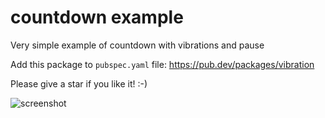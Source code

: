 # countdown example
Very simple example of countdown with vibrations and pause

Add this package to `pubspec.yaml` file: https://pub.dev/packages/vibration

Please give a star if you like it! :-)


![screenshot](https://github.com/qqgg231/countdown-example-vibration-pause/blob/master/Screenshot.png "screenshot")
